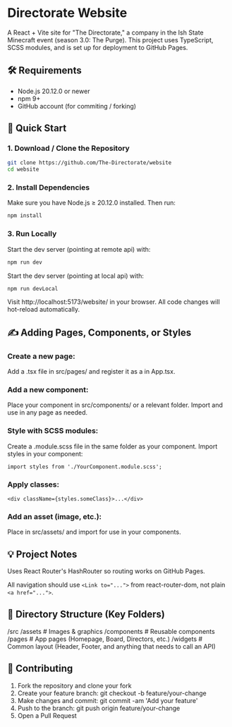 # Directorate Website
A React + Vite site for "The Directorate," a company in the Ish State Minecraft event (season 3.0: The Purge).
This project uses TypeScript, SCSS modules, and is set up for deployment to GitHub Pages.

## 🛠️ Requirements
- Node.js 20.12.0 or newer
- npm 9+
- GitHub account (for commiting / forking)

## 🚀 Quick Start
### 1. Download / Clone the Repository
```bash
git clone https://github.com/The-Directorate/website
cd website
```
### 2. Install Dependencies
Make sure you have Node.js ≥ 20.12.0 installed.
Then run:
```bash
npm install
```
### 3. Run Locally
Start the dev server \(pointing at remote api\) with:
```bash
npm run dev
```

Start the dev server \(pointing at local api\) with:
```bash
npm run devLocal
```

Visit http://localhost:5173/website/ in your browser.
All code changes will hot-reload automatically.

## ✍️ Adding Pages, Components, or Styles
### Create a new page:
Add a .tsx file in src/pages/ and register it as a <Route /> in App.tsx.

### Add a new component:
Place your component in src/components/ or a relevant folder.
Import and use in any page as needed.

### Style with SCSS modules:
Create a .module.scss file in the same folder as your component.
Import styles in your component:

```tsx
import styles from './YourComponent.module.scss';
```

### Apply classes:
```
<div className={styles.someClass}>...</div>
```

### Add an asset (image, etc.):
Place in src/assets/ and import for use in your components.

## 💡 Project Notes
Uses React Router's HashRouter so routing works on GitHub Pages.

All navigation should use `<Link to="...">` from react-router-dom, not plain `<a href="...">`.

## 📂 Directory Structure (Key Folders)
/src
  /assets         # Images & graphics
  /components     # Reusable components
  /pages          # App pages (Homepage, Board, Directors, etc.)
  /widgets        # Common layout (Header, Footer, and anything that needs to call an API)

## 🤝 Contributing
1. Fork the repository and clone your fork
2. Create your feature branch: git checkout -b feature/your-change
3. Make changes and commit: git commit -am 'Add your feature'
4. Push to the branch: git push origin feature/your-change
5. Open a Pull Request
